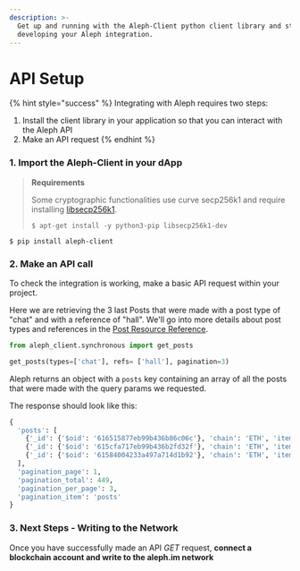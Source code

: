 ```yaml
---
description: >-
  Get up and running with the Aleph-Client python client library and start
  developing your Aleph integration.
---
```


# API Setup

{% hint style="success" %}
Integrating with Aleph requires two steps:

1. Install the client library in your application so that you can interact with the Aleph API
2. Make an API request
{% endhint %}

### 1. Import the Aleph-Client in your dApp

> **Requirements**
>
> Some cryptographic functionalities use curve secp256k1 and require installing [libsecp256k1](https://github.com/bitcoin-core/secp256k1).
>
> `$ apt-get install -y python3-pip libsecp256k1-dev`

```
$ pip install aleph-client
```

### 2. Make an API call

To check the integration is working, make a basic API request within your project.&#x20;

Here we are retrieving the 3 last Posts that were made with a post type of "chat" and with a reference of "hall". We'll go into more details about post types and references in the [Post Resource Reference](../../api-resources-reference/posts/list-all.md).

```python
from aleph_client.synchronous import get_posts

get_posts(types=['chat'], refs= ['hall'], pagination=3)
```

Aleph returns an object with a `posts` key containing an array of all the posts that were made with the query params we requested.

The response should look like this:&#x20;

```python
{
  'posts': [
    {'_id': {'$oid': '616515877eb99b436b86c06c'}, 'chain': 'ETH', 'item_hash': 'da0e0539b68b3e60e98add4720f2db0a663cf4bda9e519dd21a494b608b6cbfc', 'sender': '0xd529b1894491a0a26B18939274ae8ede93E81dbA', 'type': 'chat', 'channel': 'TEST', 'confirmed': True, 'content': {'body': 'bifi'}, 'item_content': '{"type":"chat","address":"0xd529b1894491a0a26B18939274ae8ede93E81dbA","content":{"body":"bifi"},"time":1634014592.392,"ref":"hall"}', 'item_type': 'inline', 'signature': '0x1485ecb8a35ff78f3ac6b4e2eb48ffb115871b052495c38fbf6e2e2eb8a9cf992f23d0725d99fe52cf8b9dee11c1b29b52bef88d633fad809123b7ed5e494e0f1c', 'size': 131, 'time': 1634014592.392, 'confirmations': [{'chain': 'ETH', 'height': 13401891, 'hash': '0x592d4aa9c087103733073700aa502441a334b28e0f02a689e364a5e948002449'}], 'original_item_hash': 'da0e0539b68b3e60e98add4720f2db0a663cf4bda9e519dd21a494b608b6cbfc', 'original_signature': '0x1485ecb8a35ff78f3ac6b4e2eb48ffb115871b052495c38fbf6e2e2eb8a9cf992f23d0725d99fe52cf8b9dee11c1b29b52bef88d633fad809123b7ed5e494e0f1c', 'original_type': 'chat', 'hash': 'da0e0539b68b3e60e98add4720f2db0a663cf4bda9e519dd21a494b608b6cbfc', 'original_ref': 'hall', 'address': '0xd529b1894491a0a26B18939274ae8ede93E81dbA', 'ref': 'hall'}, 
    {'_id': {'$oid': '615cfa717eb99b436b2fd32f'}, 'chain': 'ETH', 'item_hash': '67243b6b2cd85d6f5b4659dfd9254ab962895cb8f4501cf3b88eb347b2c0dfb6', 'sender': '0x7C7743637c451B17c3289ad178E373B2Cac617B5', 'type': 'chat', 'channel': 'TEST', 'confirmed': True, 'content': {'body': 'test message'}, 'item_content': '{"type":"chat","address":"0x7C7743637c451B17c3289ad178E373B2Cac617B5","content":{"body":"test message"},"time":1633483308.211,"ref":"hall"}', 'item_type': 'inline', 'signature': '0xd74dacc75ed4b50a7c5a425128795e72c7ceedc540b7c9fabc6fce16ad5bafba470f714a62a4915180c074bf1d0d4e3e5e108f1b354685de93632d9022d6984f1c', 'size': 139, 'time': 1633483308.211, 'confirmations': [{'chain': 'ETH', 'height': 13362643, 'hash': '0x2d08c7ca8afb5cc8c232b7fb3b46b906b6ee38badf0e8de2afc2cb35c87081da'}], 'original_item_hash': '67243b6b2cd85d6f5b4659dfd9254ab962895cb8f4501cf3b88eb347b2c0dfb6', 'original_signature': '0xd74dacc75ed4b50a7c5a425128795e72c7ceedc540b7c9fabc6fce16ad5bafba470f714a62a4915180c074bf1d0d4e3e5e108f1b354685de93632d9022d6984f1c', 'original_type': 'chat', 'hash': '67243b6b2cd85d6f5b4659dfd9254ab962895cb8f4501cf3b88eb347b2c0dfb6', 'original_ref': 'hall', 'address': '0x7C7743637c451B17c3289ad178E373B2Cac617B5', 'ref': 'hall'}, 
    {'_id': {'$oid': '61584004233a497a714d1b92'}, 'chain': 'ETH', 'item_hash': '59b2353ed904f95ae11e3c78a5813631040d1e13b0a6505e6d44006099ef072c', 'sender': '0x63c9e115f8b3b5C889d11dC88b0F6bc2ACe1fcA8', 'type': 'chat', 'channel': 'TEST', 'confirmed': True, 'content': {'body': 'a little slow ngl'}, 'item_content': '{"type":"chat","address":"0x63c9e115f8b3b5C889d11dC88b0F6bc2ACe1fcA8","content":{"body":"a little slow ngl"},"time":1633173507.785,"ref":"hall"}', 'item_type': 'inline', 'signature': '0xea0437f0591b6293036b200a90c0c56d664010a96272797e273308fe8d001c6c546caf5d878fa4406fe8458b5117f0c12da14b469ece1ee799de5b208a5325121c', 'size': 144, 'time': 1633173507.785, 'confirmations': [{'chain': 'ETH', 'height': 13339562, 'hash': '0x16dd4a0726f976addc094f29676ffdfaec29a05479d23a2c7da7310d0acf0f86'}], 'original_item_hash': '59b2353ed904f95ae11e3c78a5813631040d1e13b0a6505e6d44006099ef072c', 'original_signature': '0xea0437f0591b6293036b200a90c0c56d664010a96272797e273308fe8d001c6c546caf5d878fa4406fe8458b5117f0c12da14b469ece1ee799de5b208a5325121c', 'original_type': 'chat', 'hash': '59b2353ed904f95ae11e3c78a5813631040d1e13b0a6505e6d44006099ef072c', 'original_ref': 'hall', 'address': '0x63c9e115f8b3b5C889d11dC88b0F6bc2ACe1fcA8', 'ref': 'hall'}
  ], 
  'pagination_page': 1, 
  'pagination_total': 449, 
  'pagination_per_page': 3, 
  'pagination_item': 'posts'
}
```

### 3. Next Steps - Writing to the Network

Once you have successfully made an API _GET_ request, **connect a blockchain account and write to the aleph.im network**&#x20;
